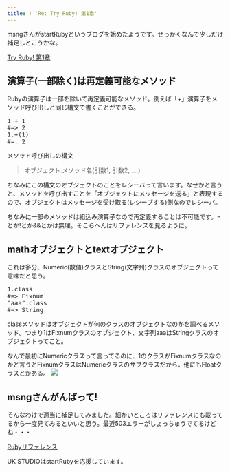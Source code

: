 ```yaml
---
title: ! 'Re: Try Ruby! 第1章'
---
```

msngさんがstartRubyというブログを始めたようです。せっかくなんで少しだけ補足しとこうかな。

<a href="http://startruby.com/20071122.html">Try Ruby! 第1章</a>

<h2>演算子(一部除く)は再定義可能なメソッド</h2>
Rubyの演算子は一部を除いて再定義可能なメソッド。例えば「+」演算子をメソッド呼び出しと同じ構文で書くことができる。
<pre lang="ruby">
1 + 1
#=> 2
1.+(1)
#=. 2
</pre>
メソッド呼び出しの構文
<blockquote>
オブジェクト.メソッド名(引数1, 引数2,  ....)
</blockquote>
ちなみにこの構文のオブジェクトのことをレシーバって言います。なぜかと言うと、メソッドを呼び出すことを「オブジェクトにメッセージを送る」と表現するので、オブジェクトはメッセージを受け取る(レシーブする)側なのでレシーバ。

ちなみに一部のメソッドは組込み演算子なので再定義することは不可能です。=とか!とか&&とかは無理。そこらへんはリファレンスを見るように。

<h2>mathオブジェクトとtextオブジェクト</h2>
これは多分、Numeric(数値)クラスとString(文字列)クラスのオブジェクトって意味だと思う。
<pre lang="ruby">
1.class
#=> Fixnum
"aaa".class
#=> String
</pre>
classメソッドはオブジェクトが何のクラスのオブジェクトなのかを調べるメソッド。つまり1はFixnumクラスのオブジェクト、文字列aaaはStringクラスのオブジェクトってこと。

なんで最初にNumericクラスって言ってるのに、1のクラスがFixnumクラスなのかと言うとFixnumクラスはNumericクラスのサブクラスだから。他にもFloatクラスとかある。
<img src="http://farm3.static.flickr.com/2257/2052393193_d80b5f873a.jpg?v=0"/>

<h2>msngさんがんばって!</h2>
そんなわけで適当に補足してみました。細かいところはリファレンスにも載ってるから一度見てみるといいと思う。最近503エラーがしょっちゅうでてるけどね・・・

<a href="http://www.ruby-lang.org/ja/man/">Rubyリファレンス</a>

UK STUDIOはstartRubyを応援しています。
